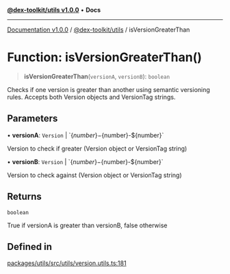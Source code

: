 [**@dex-toolkit/utils v1.0.0**](../README.md) • **Docs**

***

[Documentation v1.0.0](../../../packages.md) / [@dex-toolkit/utils](../README.md) / isVersionGreaterThan

# Function: isVersionGreaterThan()

> **isVersionGreaterThan**(`versionA`, `versionB`): `boolean`

Checks if one version is greater than another using semantic versioning rules.
Accepts both Version objects and VersionTag strings.

## Parameters

• **versionA**: `Version` \| \`$\{number\}-$\{number\}-$\{number\}\`

Version to check if greater (Version object or VersionTag string)

• **versionB**: `Version` \| \`$\{number\}-$\{number\}-$\{number\}\`

Version to check against (Version object or VersionTag string)

## Returns

`boolean`

True if versionA is greater than versionB, false otherwise

## Defined in

[packages/utils/src/utils/version.utils.ts:181](https://github.com/niZmosis/dex-toolkit/blob/3d8b41b44787b30fbea5de3ab4737662ffb61bc8/packages/utils/src/utils/version.utils.ts#L181)
